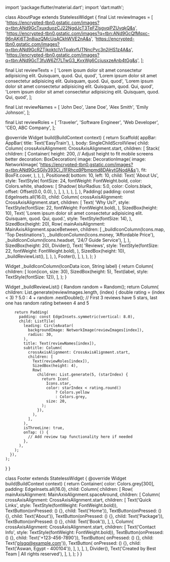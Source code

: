 import 'package:flutter/material.dart';
import 'dart:math';

class AboutPage extends StatelessWidget {
  final List<String> reviewImages = [
    'https://encrypted-tbn0.gstatic.com/images?q=tbn:ANd9GcTxuxduozCJ22NgdJcT3TeFZlsgvqiPZUvqkQ&s',
    'https://encrypted-tbn0.gstatic.com/images?q=tbn:ANd9GcQfMqxc-96nAKj6T3n8iazQMcUqACkhWVE2nA&s',
    'https://encrypted-tbn0.gstatic.com/images?q=tbn:ANd9GcRZTjkoktclVrTpakvfUTNncPvc3n2jHS1z4A&s',
    'https://encrypted-tbn0.gstatic.com/images?q=tbn:ANd9GcT3fuW6Zf7LTwG3_KvxWg6CcjusxzeAnb4tGg&s',
  ];

  final List<String> reviewTexts = [
    'Lorem ipsum dolor sit amet consectetur adipisicing elit. Quisquam, quod. Qui, quod',
    'Lorem ipsum dolor sit amet consectetur adipisicing elit. Quisquam, quod. Qui, quod',
    'Lorem ipsum dolor sit amet consectetur adipisicing elit. Quisquam, quod. Qui, quod',
    'Lorem ipsum dolor sit amet consectetur adipisicing elit. Quisquam, quod. Qui, quod',
  ];

  final List<String> reviewNames = [
    'John Deo',
    'Jane Doe',
    'Alex Smith',
    'Emily Johnson',
  ];

  final List<String> reviewRoles = [
    'Traveler',
    'Software Engineer',
    'Web Developer',
    'CEO, ABC Company',
  ];

  @override
  Widget build(BuildContext context) {
    return Scaffold(
      appBar: AppBar(
        title: Text('EasyTrain'),
      ),
      body: SingleChildScrollView(
        child: Column(
          crossAxisAlignment: CrossAxisAlignment.start,
          children: [
            Stack(
              children: [
                Container(
                  height: 200, // Adjust height to fit mobile screens better
                  decoration: BoxDecoration(
                    image: DecorationImage(
                      image: NetworkImage(
                          'https://encrypted-tbn0.gstatic.com/images?q=tbn:ANd9GcSGjlv393Cj_i1FRhcq9Pbmpmd8DAkytGNodA&s'),
                      fit: BoxFit.cover,
                    ),
                  ),
                ),
                Positioned(
                  bottom: 10,
                  left: 10,
                  child: Text(
                    'About Us',
                    style: TextStyle(
                      fontSize: 24,
                      fontWeight: FontWeight.bold,
                      color: Colors.white,
                      shadows: [
                        Shadow(
                          blurRadius: 5.0,
                          color: Colors.black,
                          offset: Offset(0.0, 0.0),
                        ),
                      ],
                    ),
                  ),
                ),
              ],
            ),
            Padding(
              padding: const EdgeInsets.all(16.0),
              child: Column(
                crossAxisAlignment: CrossAxisAlignment.start,
                children: [
                  Text(
                    'Why Us?',
                    style: TextStyle(fontSize: 22, fontWeight: FontWeight.bold),
                  ),
                  SizedBox(height: 10),
                  Text(
                    'Lorem ipsum dolor sit amet consectetur adipisicing elit. Quisquam, quod. Qui, quod.',
                    style: TextStyle(fontSize: 14),
                  ),
                  SizedBox(height: 20),
                  Row(
                    mainAxisAlignment: MainAxisAlignment.spaceBetween,
                    children: [
                      _buildIconColumn(Icons.map, 'Top Destinations'),
                      _buildIconColumn(Icons.money, 'Affordable Price'),
                      _buildIconColumn(Icons.headset, '24/7 Guide Service'),
                    ],
                  ),
                  SizedBox(height: 20),
                  Divider(),
                  Text(
                    'Reviews',
                    style: TextStyle(fontSize: 22, fontWeight: FontWeight.bold),
                  ),
                  SizedBox(height: 10),
                  _buildReviewList(),
                ],
              ),
            ),
            Footer(),
          ],
        ),
      ),
    );
  }

  Widget _buildIconColumn(IconData icon, String label) {
    return Column(
      children: [
        Icon(icon, size: 30),
        SizedBox(height: 5),
        Text(label, style: TextStyle(fontSize: 12)),
      ],
    );
  }

  Widget _buildReviewList() {
    Random random = Random();
    return Column(
      children: List.generate(reviewImages.length, (index) {
        double rating = (index < 3)
            ? 5.0
            : 4 +
                random
                    .nextDouble(); // First 3 reviews have 5 stars, last one has random rating between 4 and 5

        return Padding(
          padding: const EdgeInsets.symmetric(vertical: 8.0),
          child: ListTile(
            leading: CircleAvatar(
              backgroundImage: NetworkImage(reviewImages[index]),
              radius: 30,
            ),
            title: Text(reviewNames[index]),
            subtitle: Column(
              crossAxisAlignment: CrossAxisAlignment.start,
              children: [
                Text(reviewRoles[index]),
                SizedBox(height: 4),
                Row(
                  children: List.generate(5, (starIndex) {
                    return Icon(
                      Icons.star,
                      color: starIndex < rating.round()
                          ? Colors.yellow
                          : Colors.grey,
                      size: 20,
                    );
                  }),
                ),
              ],
            ),
            isThreeLine: true,
            onTap: () {
              // Add review tap functionality here if needed
            },
          ),
        );
      }),
    );
  }
}

class Footer extends StatelessWidget {
  @override
  Widget build(BuildContext context) {
    return Container(
      color: Colors.grey[300],
      padding: EdgeInsets.all(16.0),
      child: Column(
        children: [
          Row(
            mainAxisAlignment: MainAxisAlignment.spaceAround,
            children: [
              Column(
                crossAxisAlignment: CrossAxisAlignment.start,
                children: [
                  Text('Quick Links',
                      style: TextStyle(fontWeight: FontWeight.bold)),
                  TextButton(onPressed: () {}, child: Text('Home')),
                  TextButton(onPressed: () {}, child: Text('About')),
                  TextButton(onPressed: () {}, child: Text('Package')),
                  TextButton(onPressed: () {}, child: Text('Book')),
                ],
              ),
              Column(
                crossAxisAlignment: CrossAxisAlignment.start,
                children: [
                  Text('Contact Info',
                      style: TextStyle(fontWeight: FontWeight.bold)),
                  TextButton(onPressed: () {}, child: Text('+123-456-7890')),
                  TextButton(
                      onPressed: () {}, child: Text('plsgq@example.com')),
                  TextButton(
                      onPressed: () {}, child: Text('Aswan, Egypt - 400104')),
                ],
              ),
            ],
          ),
          Divider(),
          Text('Created by Best Team | All rights reserved'),
        ],
      ),
    );
  }
}
